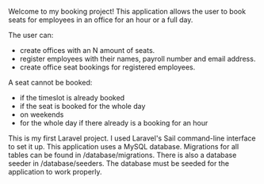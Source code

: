 
Welcome to my booking project! This application allows the user to book seats for employees in an office for an hour or a full day. 

The user can:
- create offices with an N amount of seats.
- register employees with their names, payroll number and email address.
- create office seat bookings for registered employees.

 A seat cannot be booked:
 - if the timeslot is already booked
 - if the seat is booked for the whole day
 - on weekends
 - for the whole day if there already is a booking for an hour

This is my first Laravel project. I used Laravel's Sail command-line interface to set it up.
This application uses a MySQL database. Migrations for all tables can be found in /database/migrations.
There is also a database seeder in /database/seeders.
The database must be seeded for the application to work properly.